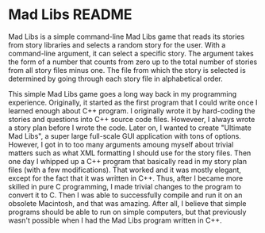 Mad Libs README
===============

Mad Libs is a simple command-line Mad Libs game that reads its stories
from story libraries and selects a random story for the user.  With a
command-line argument, it can select a specific story.  The argument
takes the form of a number that counts from zero up to the total
number of stories from all story files minus one.  The file from which
the story is selected is determined by going through each story file
in alphabetical order.

This simple Mad Libs game goes a long way back in my programming
experience.  Originally, it started as the first program that I could
write once I learned enough about C++ program.  I originally wrote it
by hard-coding the stories and questions into C++ source code files.
Howeveer, I always wrote a story plan before I wrote the code.  Later
on, I wanted to create "Ultimate Mad Libs", a super large full-scale
GUI application with tons of options.  However, I got in to too many
arguments amoung myself about trivial matters such as what XML
formatting I should use for the story files.  Then one day I whipped
up a C++ program that basically read in my story plan files (with a
few modifications).  That worked and it was mostly elegant, except for
the fact that it was written in C++.  Thus, after I became more
skilled in pure C programming, I made trivial changes to the program
to convert it to C.  Then I was able to successfully compile and run
it on an obsolete Macintosh, and that was amazing.  After all, I
believe that simple programs should be able to run on simple
computers, but that previously wasn't possible when I had the Mad Libs
program written in C++.
